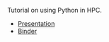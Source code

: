 
Tutorial on using Python in HPC. 
* [Presentation](./ALCS_Parallel_Python.pdf)
* [Binder](https://mybinder.org/v2/gh/josephjohnjj/python_in_hpc/HEAD)
